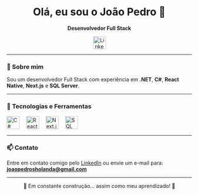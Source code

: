 <h1 align="center">Olá, eu sou o João Pedro 👋</h1>

<p align="center">
  <strong>Desenvolvedor Full Stack</strong><br/>
</p>

<div align="center">
  <a href="https://www.linkedin.com/in/joaopedrosholanda/" target="_blank">
    <img src="https://img.shields.io/static/v1?message=LinkedIn&logo=linkedin&label=&color=0077B5&logoColor=white&labelColor=&style=for-the-badge" height="35" alt="LinkedIn" />
  </a>
</div>

---

### 🚀 Sobre mim

Sou um desenvolvedor Full Stack com experiência em **.NET**, **C#**, **React Native**, **Next.js** e **SQL Server**. 

---

### 🧠 Tecnologias e Ferramentas

<div align="left">
  <img src="https://cdn.jsdelivr.net/gh/devicons/devicon/icons/csharp/csharp-original.svg" height="35" alt="C#" />
  <img width="10" />
  <img src="https://cdn.jsdelivr.net/gh/devicons/devicon/icons/react/react-original.svg" height="35" alt="React Native" />
  <img width="10" />
  <img src="https://cdn.jsdelivr.net/gh/devicons/devicon/icons/nextjs/nextjs-original.svg" height="35" alt="Next.js" />
  <img width="10" />
  <img src="https://cdn.jsdelivr.net/gh/devicons/devicon/icons/microsoftsqlserver/microsoftsqlserver-plain.svg" height="35" alt="SQL Server" />
</div>

---

### 📫 Contato

Entre em contato comigo pelo [LinkedIn](https://www.linkedin.com/in/joaopedrosholanda/) ou envie um e-mail para: **joaopedrosholanda@gmail.com**

---

<p align="center">🚧 Em constante construção... assim como meu aprendizado! 🚧</p>
